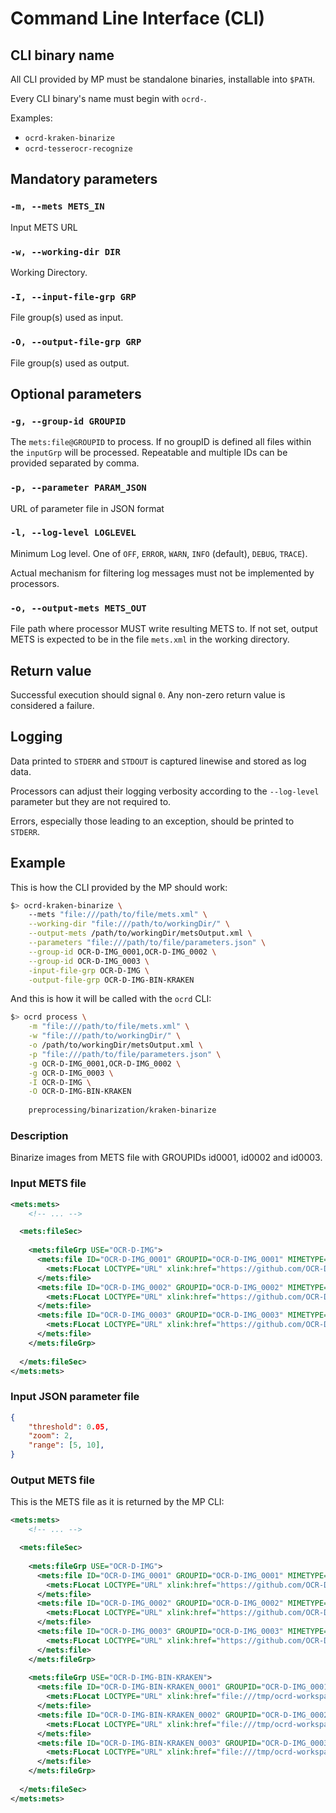 # Command Line Interface (CLI)

## CLI binary name

All CLI provided by MP must be standalone binaries, installable into `$PATH`.

Every CLI binary's name must begin with `ocrd-`.

Examples:
  * `ocrd-kraken-binarize`
  * `ocrd-tesserocr-recognize`

## Mandatory parameters

### `-m, --mets METS_IN`

Input METS URL

### `-w, --working-dir DIR`

Working Directory.

### `-I, --input-file-grp GRP`

File group(s) used as input.

### `-O, --output-file-grp GRP`

File group(s) used as output.

## Optional parameters

### `-g, --group-id GROUPID`

The `mets:file@GROUPID` to process. If no groupID is defined all files within the `inputGrp` will be processed. Repeatable and multiple IDs can be provided separated by comma.

### `-p, --parameter PARAM_JSON`

URL of parameter file in JSON format

### `-l, --log-level LOGLEVEL`

Minimum Log level. One of `OFF`, `ERROR`, `WARN`, `INFO` (default), `DEBUG`, `TRACE`).

Actual mechanism for filtering log messages must not be implemented by
processors.

### `-o, --output-mets METS_OUT`

File path where processor MUST write resulting METS to. If not set, output METS is expected to be in the file `mets.xml` in the working directory.

## Return value

Successful execution should signal `0`. Any non-zero return value is considered a failure.

## Logging

Data printed to `STDERR` and `STDOUT` is captured linewise and stored as log data.

Processors can adjust their logging verbosity according to the `--log-level` parameter but they are not required to.

Errors, especially those leading to an exception, should be printed to `STDERR`.

## Example

This is how the CLI provided by the MP should work:

```sh
$> ocrd-kraken-binarize \
    --mets "file:///path/to/file/mets.xml" \
    --working-dir "file:///path/to/workingDir/" \
    --output-mets /path/to/workingDir/metsOutput.xml \
    --parameters "file:///path/to/file/parameters.json" \
    --group-id OCR-D-IMG_0001,OCR-D-IMG_0002 \
    --group-id OCR-D-IMG_0003 \
    -input-file-grp OCR-D-IMG \
    -output-file-grp OCR-D-IMG-BIN-KRAKEN
```

And this is how it will be called with the `ocrd` CLI:

```sh
$> ocrd process \
    -m "file:///path/to/file/mets.xml" \
    -w "file:///path/to/workingDir/" \
    -o /path/to/workingDir/metsOutput.xml \
    -p "file:///path/to/file/parameters.json" \
    -g OCR-D-IMG_0001,OCR-D-IMG_0002 \
    -g OCR-D-IMG_0003 \
    -I OCR-D-IMG \
    -O OCR-D-IMG-BIN-KRAKEN
    
    preprocessing/binarization/kraken-binarize
```

### Description

Binarize images from METS file with GROUPIDs id0001, id0002 and id0003.

### Input METS file

```xml
<mets:mets>
    <!-- ... -->

  <mets:fileSec>
      
    <mets:fileGrp USE="OCR-D-IMG">
      <mets:file ID="OCR-D-IMG_0001" GROUPID="OCR-D-IMG_0001" MIMETYPE="image/tif">
        <mets:FLocat LOCTYPE="URL" xlink:href="https://github.com/OCR-D/spec/raw/master/io/example/00000001.tif" />
      </mets:file>
      <mets:file ID="OCR-D-IMG_0002" GROUPID="OCR-D-IMG_0002" MIMETYPE="image/tif">
        <mets:FLocat LOCTYPE="URL" xlink:href="https://github.com/OCR-D/spec/raw/master/io/example/00000002.tif" />
      </mets:file>
      <mets:file ID="OCR-D-IMG_0003" GROUPID="OCR-D-IMG_0003" MIMETYPE="image/tif">
        <mets:FLocat LOCTYPE="URL" xlink:href="https://github.com/OCR-D/spec/raw/master/io/example/00000003.tif" />
      </mets:file>
    </mets:fileGrp>
      
  </mets:fileSec>
</mets:mets>
```

### Input JSON parameter file

```json
{
    "threshold": 0.05,
    "zoom": 2,
    "range": [5, 10],
}
```

### Output METS file

This is the METS file as it is returned by the MP CLI:

```xml
<mets:mets>
    <!-- ... -->

  <mets:fileSec>
      
    <mets:fileGrp USE="OCR-D-IMG">
      <mets:file ID="OCR-D-IMG_0001" GROUPID="OCR-D-IMG_0001" MIMETYPE="image/tif">
        <mets:FLocat LOCTYPE="URL" xlink:href="https://github.com/OCR-D/spec/raw/master/io/example/00000001.tif" />
      </mets:file>
      <mets:file ID="OCR-D-IMG_0002" GROUPID="OCR-D-IMG_0002" MIMETYPE="image/tif">
        <mets:FLocat LOCTYPE="URL" xlink:href="https://github.com/OCR-D/spec/raw/master/io/example/00000002.tif" />
      </mets:file>
      <mets:file ID="OCR-D-IMG_0003" GROUPID="OCR-D-IMG_0003" MIMETYPE="image/tif">
        <mets:FLocat LOCTYPE="URL" xlink:href="https://github.com/OCR-D/spec/raw/master/io/example/00000003.tif" />
      </mets:file>
    </mets:fileGrp>
      
    <mets:fileGrp USE="OCR-D-IMG-BIN-KRAKEN">
      <mets:file ID="OCR-D-IMG-BIN-KRAKEN_0001" GROUPID="OCR-D-IMG_0001" MIMETYPE="image/png">
        <mets:FLocat LOCTYPE="URL" xlink:href="file:///tmp/ocrd-workspace-ABC123/0001.png" />
      </mets:file>
      <mets:file ID="OCR-D-IMG-BIN-KRAKEN_0002" GROUPID="OCR-D-IMG_0002" MIMETYPE="image/png">
        <mets:FLocat LOCTYPE="URL" xlink:href="file:///tmp/ocrd-workspace-ABC123/0002.png" />
      </mets:file>
      <mets:file ID="OCR-D-IMG-BIN-KRAKEN_0003" GROUPID="OCR-D-IMG_0003" MIMETYPE="image/png">
        <mets:FLocat LOCTYPE="URL" xlink:href="file:///tmp/ocrd-workspace-ABC123/0003.png" />
      </mets:file>
    </mets:fileGrp>
      
  </mets:fileSec>
</mets:mets>
```
